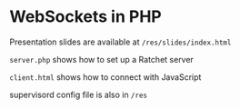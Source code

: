 # WebSockets in PHP

Presentation slides are available at
`/res/slides/index.html`

`server.php` shows how to set up a Ratchet server

`client.html` shows how to connect with JavaScript

supervisord config file is also in `/res`